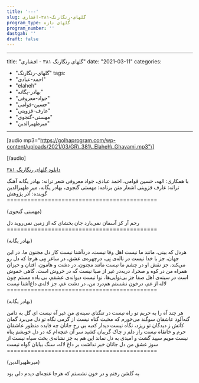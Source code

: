 ```yaml
---
title: '---'
slug: گلهای-رنگارنگ-۳۸۱-افشاری
program_type: گلهای تازه
program_number: ''
dastgah: ''
draft: false
---
```


---
title: "گلهای رنگارنگ ۳۸۱ - افشاری"
date: "2021-03-11"
categories: 
  - "گلهای-رنگارنگ"
tags: 
  - "احمد-عبادی"
  - "elaheh"
  - "بهادر-یگانه"
  - "جواد-معروفی"
  - "حسین-قوامی"
  - "عارف-قزوینی"
  - "مهستی-گنجوی"
  - "میرظهیرالدین"
---

\[audio mp3="https://golhaprogram.com/wp-content/uploads/2021/03/GR\_381\_Elaheh\_Ghavami.mp3"\]

\[/audio\]

[دانلود گلهای رنگارنگ ۳۸۱](https://golhaprogram.com/wp-content/uploads/2021/03/GR_381_Elaheh_Ghavami.mp3)

با همکاری: الهه، حسین قوامی، احمد عبادی، جواد معروفی شعر ترانه: بهادر یگانه آهنگ ترانه: عارف قزوینی اشعار متن برنامه: مهستی گنجوی، بهادر یگانه، میر ظهیرالدین گوینده: آذر پژوهش ============================================

(مهستی گنجوی)

رحم آر کز آسمان نمی‌بارد جان بخشای که از زمین نمی‌روید دل ============================================

(بهادر یگانه)

هردل که بینی، مانند ما نیست اهل وفا نیست، دردآشنا نیست کار دل مجنون ما، در این جهان، جز با خدا نیست در ناله‌ی نِی، درچهره‌ی عشق، در ساغر مِی هرجا که دل رو می‌کند، جز نقش او در چشم ما نیست مانند مجنون، در دشت و هامون، افتان و خیزان همراه من در کوه و صحرا، دربه‌در غیر از صبا نیست گه در خروش است، گاهی خموش است در سینه‌ی اهل صفا جز بی‌نوایی‌ها، نوا نیست دیوانه‌ی عشقم، بی باده مستم چون لاله از غم، درخون نشستم هم‌درد من، در دشت غم، جز لاله‌ی داغ‌آشنا نیست ============================================

(بهادر یگانه)

هر چند آه را به حریم تو راه نیست در تنگنای سینه‌ی من غیر آه نیست ای گل به دامن گنه‌آلود عاشقان سوگند می‌خورم که محبت گناه نیست از گرمی نگاه تو دل می‌برد گمان کآتش ز دیدگان تو ریزد، نگاه نیست دیدار کعبه بی رخ جانان چه فایده منظور عاشقان حرم و خانقاه نیست راز دلم ز چاک گریبان کشید سر آن غنچه‌ام که در دل خویشم پناه نیست مویم سپید گشت و امیدی به دل نماند این هم به جز نشانه‌ی بخت سیاه نیست از سوز عشق من دل جانان خبر نداشت بر داغ لاله، سنگ بیابان گواه نیست ============================================

(میرظهیرالدین)

به گلشن رفتم و در خون نشستم که هرجا غنچه‌ای دیدم دلی بود

